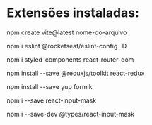 # Extensões instaladas:

npm create vite@latest nome-do-arquivo

npm i eslint @rocketseat/eslint-config -D

npm i  styled-components react-router-dom

npm install --save @reduxjs/toolkit react-redux

npm install --save yup formik 

npm i --save react-input-mask

npm i --save-dev @types/react-input-mask
